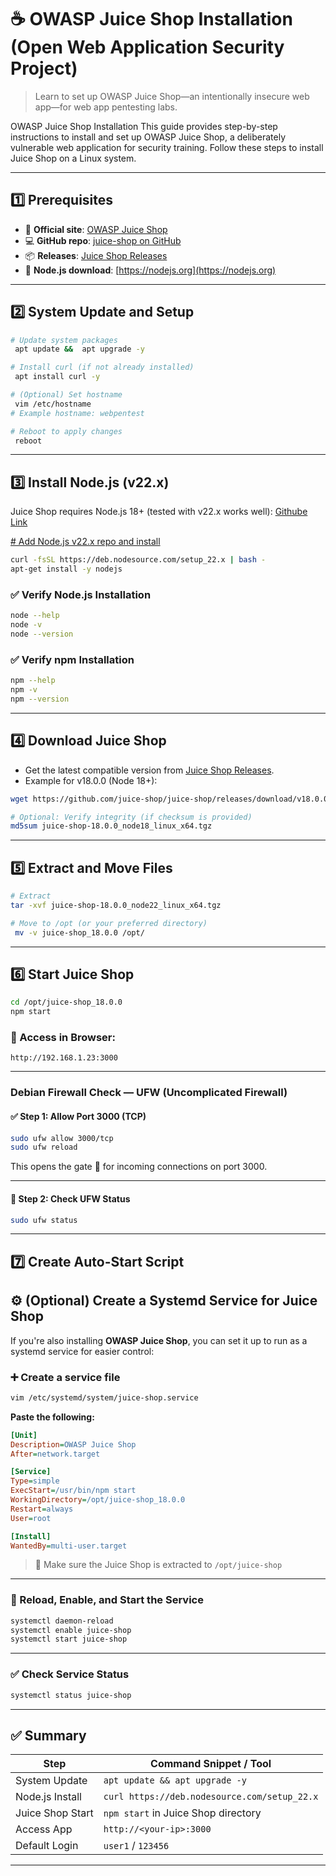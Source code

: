 
# ☕ OWASP Juice Shop Installation (Open Web Application Security Project)

> Learn to set up OWASP Juice Shop—an intentionally insecure web app—for web app pentesting labs.

OWASP Juice Shop Installation
This guide provides step-by-step instructions to install and set up OWASP Juice Shop, a deliberately vulnerable web application for security training. Follow these steps to install Juice Shop on a Linux system.

---

## 1️⃣ Prerequisites

* 🔗 **Official site**: [OWASP Juice Shop](https://owasp.org/www-project-juice-shop/)
* 💻 **GitHub repo**: [juice-shop on GitHub](https://github.com/juice-shop/juice-shop)
* 📦 **Releases**: [Juice Shop Releases](https://github.com/juice-shop/juice-shop/releases)
* 🧩 **Node.js download**: [https://nodejs.org](https://nodejs.org)

---

## 2️⃣ System Update and Setup

```bash
# Update system packages
 apt update &&  apt upgrade -y

# Install curl (if not already installed)
 apt install curl -y

# (Optional) Set hostname
 vim /etc/hostname
# Example hostname: webpentest

# Reboot to apply changes
 reboot
```

---

## 3️⃣ Install Node.js (v22.x)

Juice Shop requires Node.js 18+ (tested with v22.x works well): [Githube Link](https://github.com/juice-shop/juice-shop)

[# Add Node.js v22.x repo and install](https://deb.nodesource.com/)
```bash
curl -fsSL https://deb.nodesource.com/setup_22.x | bash - 
apt-get install -y nodejs
```

### ✅ Verify Node.js Installation

```bash
node --help
node -v
node --version
```

### ✅ Verify npm Installation

```bash
npm --help
npm -v
npm --version
```


---

## 4️⃣ Download Juice Shop

* Get the latest compatible version from [Juice Shop Releases](https://github.com/juice-shop/juice-shop/releases).
* Example for v18.0.0 (Node 18+):

```bash
wget https://github.com/juice-shop/juice-shop/releases/download/v18.0.0/juice-shop-18.0.0_node22_linux_x64.tgz

# Optional: Verify integrity (if checksum is provided)
md5sum juice-shop-18.0.0_node18_linux_x64.tgz
```

---

## 5️⃣ Extract and Move Files

```bash
# Extract
tar -xvf juice-shop-18.0.0_node22_linux_x64.tgz

# Move to /opt (or your preferred directory)
 mv -v juice-shop_18.0.0 /opt/
```

---

## 6️⃣ Start Juice Shop

```bash
cd /opt/juice-shop_18.0.0
npm start
```

### 🧪 Access in Browser:

```
http://192.168.1.23:3000
```
---


### **Debian Firewall Check — UFW (Uncomplicated Firewall)**

#### ✅ **Step 1: Allow Port 3000 (TCP)**

```bash
sudo ufw allow 3000/tcp
sudo ufw reload
```

This opens the gate 🚪 for incoming connections on port 3000.

---

#### 🔎 **Step 2: Check UFW Status**

```bash
sudo ufw status
```

---

## 7️⃣ Create Auto-Start Script

## ⚙️ (Optional) Create a Systemd Service for Juice Shop

If you're also installing **OWASP Juice Shop**, you can set it up to run as a systemd service for easier control:

### ➕ Create a service file

```bash
vim /etc/systemd/system/juice-shop.service
```

**Paste the following:**

```ini
[Unit]
Description=OWASP Juice Shop
After=network.target

[Service]
Type=simple
ExecStart=/usr/bin/npm start
WorkingDirectory=/opt/juice-shop_18.0.0
Restart=always
User=root

[Install]
WantedBy=multi-user.target
```

> 🔁 Make sure the Juice Shop is extracted to `/opt/juice-shop`

---

### 🔄 Reload, Enable, and Start the Service

```bash
systemctl daemon-reload
systemctl enable juice-shop
systemctl start juice-shop
```

---

### ✅ Check Service Status

```bash
systemctl status juice-shop
```

---

## ✅ Summary

| Step             | Command Snippet / Tool                       |
| ---------------- | -------------------------------------------- |
| System Update    | `apt update && apt upgrade -y`               |
| Node.js Install  | `curl https://deb.nodesource.com/setup_22.x` |
| Juice Shop Start | `npm start` in Juice Shop directory          |
| Access App       | `http://<your-ip>:3000`                      |
| Default Login    | `user1` / `123456`                           |

---






